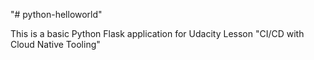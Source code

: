 "# python-helloworld" 

This is a basic Python Flask application for Udacity Lesson "CI/CD with Cloud Native Tooling"
